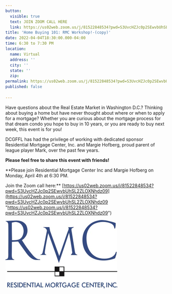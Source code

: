 ```yaml
---
button:
  visible: true
  text: JOIN ZOOM CALL HERE
  link: https://us02web.zoom.us/j/81522848534?pwd=S3UvcHZJc0p2SEwvbUhSL2ZLOXNhdz09
title: 'Home Buying 101: RMC Workshop!-(copy)'
date: 2022-04-04T18:30:00.000-04:00
time: 6:30 to 7:30 PM
location:
  name: Virtual
  address: ''
  city: ''
  state: ''
  zip: 
permalink: https://us02web.zoom.us/j/81522848534?pwd=S3UvcHZJc0p2SEwvbUhSL2ZLOXNhdz09
published: false

---
```

Have questions about the Real Estate Market in Washington D.C.? Thinking about buying a home but have never thought about where or when to apply for a mortgage? Whether you are curious about the mortgage process for that dream condo you hope to buy in 10 years, or you are ready to buy next week, this event is for you!

DCGFFL has had the privilege of working with dedicated sponsor Residential Mortgage Center, Inc. and Margie Hofberg, proud parent of league player Mark, over the past few years.

**Please feel free to share this event with friends!**

**Please join Residential Mortgage Center Inc and Margie Hofberg on Monday, April 4th at 6:30 PM.   
  
Join the Zoom call here:** [https://us02web.zoom.us/j/81522848534?pwd=S3UvcHZJc0p2SEwvbUhSL2ZLOXNhdz09](https://us02web.zoom.us/j/81522848534?pwd=S3UvcHZJc0p2SEwvbUhSL2ZLOXNhdz09 "https://us02web.zoom.us/j/81522848534?pwd=S3UvcHZJc0p2SEwvbUhSL2ZLOXNhdz09")

![](/img/rmc_logo.jpg)
